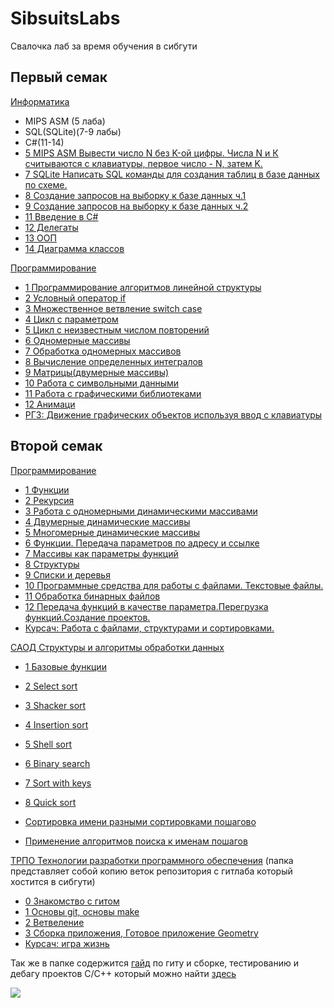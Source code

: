 # SibsuitsLabs

Свалочка лаб за время обучения в сибгути

## Первый семак
[Информатика](https://github.com/cppshizoidS/SibsuitsLabs/tree/main/1_semestr/Informatica) 
- MIPS ASM (5 лаба)
- SQL(SQLite)(7-9 лабы)
- C#(11-14)
- [5 MIPS ASM Вывести число N без K-ой цифры. Числа N и К считываются с клавиатуры, первое число - N, затем K.](https://github.com/cppshizoidS/SibsuitsLabs/tree/main/1_semestr/Informatica/5theme)
- [7 SQLite Написать SQL команды для создания таблиц в базе данных по схеме.](https://github.com/cppshizoidS/SibsuitsLabs/blob/main/1_semestr/Informatica/7theme/task.sql)
- [8 Создание запросов на выборку к базе данных ч.1](https://github.com/cppshizoidS/SibsuitsLabs/tree/main/1_semestr/Informatica/8theme)
- [9 Создание запросов на выборку к базе данных ч.2](https://github.com/cppshizoidS/SibsuitsLabs/tree/main/1_semestr/Informatica/9theme)
- [11 Введение в C#](https://github.com/cppshizoidS/SibsuitsLabs/blob/main/1_semestr/Informatica/11theme)
- [12 Делегаты](https://github.com/cppshizoidS/SibsuitsLabs/blob/main/1_semestr/Informatica/12theme)
- [13 ООП](https://github.com/cppshizoidS/SibsuitsLabs/blob/main/1_semestr/Informatica/13theme)
- [14 Диаграмма классов](https://github.com/cppshizoidS/SibsuitsLabs/tree/main/1_semestr/Informatica/14theme)


[Программирование](https://github.com/cppshizoidS/SibsuitsLabs/tree/main/1_semestr/Programming)
- [1 Программирование алгоритмов линейной структуры](https://github.com/cppshizoidS/SibsuitsLabs/tree/main/1_semestr/Programming/1_lab)
- [2 Условный оператор if](https://github.com/cppshizoidS/SibsuitsLabs/tree/main/1_semestr/Programming/2_lab)
- [3 Множественное ветвление switch case](https://github.com/cppshizoidS/SibsuitsLabs/tree/main/1_semestr/Programming/3_lab)
- [4 Цикл с параметром](https://github.com/cppshizoidS/SibsuitsLabs/tree/main/1_semestr/Programming/4_lab)
- [5 Цикл с неизвестным числом повторений](https://github.com/cppshizoidS/SibsuitsLabs/tree/main/1_semestr/Programming/5_lab)
- [6 Одномерные массивы](https://github.com/cppshizoidS/SibsuitsLabs/tree/main/1_semestr/Programming/6_lab)
- [7 Обработка одномерных массивов](https://github.com/cppshizoidS/SibsuitsLabs/tree/main/1_semestr/Programming/7_lab)
- [8 Вычисление определенных интегралов](https://github.com/cppshizoidS/SibsuitsLabs/tree/main/1_semestr/Programming/8_lab)
- [9 Матрицы(двумерные массивы)](https://github.com/cppshizoidS/SibsuitsLabs/tree/main/1_semestr/Programming/9_lab)
- [10 Работа с символьными данными](https://github.com/cppshizoidS/SibsuitsLabs/tree/main/1_semestr/Programming/10_lab)
- [11 Работа с графическими библиотеками](https://github.com/cppshizoidS/SibsuitsLabs/tree/main/1_semestr/Programming/11_lab)
- [12 Анимаци](https://github.com/cppshizoidS/SibsuitsLabs/tree/main/1_semestr/Programming/12_lab)
- [РГЗ: Движение графических объектов используя ввод с клавиатуры](https://github.com/cppshizoidS/SibsuitsLabs/tree/main/1_semestr/Programming/kontr)

## Второй семак

[Программирование](https://github.com/cppshizoidS/SibsuitsLabs/tree/main/2semester/Programming)
- [1 Функции](https://github.com/cppshizoidS/SibsuitsLabs/tree/main/2semester/Programming/1_lab)
- [2 Рекурсия](https://github.com/cppshizoidS/SibsuitsLabs/tree/main/2semester/Programming/2_lab)
- [3 Работа с одномерными динамическими массивами](https://github.com/cppshizoidS/SibsuitsLabs/tree/main/2semester/Programming/3_lab)
- [4 Двумерные динамические массивы](https://github.com/cppshizoidS/SibsuitsLabs/tree/main/2semester/Programming/4_lab)
- [5 Многомерные динамические массивы](https://github.com/cppshizoidS/SibsuitsLabs/tree/main/2semester/Programming/5_lab)
- [6 Функции. Передача параметров по адресу и ссылке](https://github.com/cppshizoidS/SibsuitsLabs/tree/main/2semester/Programming/6_lab)
- [7 Массивы как параметры функций](https://github.com/cppshizoidS/SibsuitsLabs/tree/main/2semester/Programming/7_lab)
- [8 Структуры](https://github.com/cppshizoidS/SibsuitsLabs/tree/main/2semester/Programming/8_lab)
- [9 Cписки и деревья](https://github.com/cppshizoidS/SibsuitsLabs/tree/main/2semester/Programming/9_lab)
- [10 Программные средства для работы с файлами. Текстовые файлы.](https://github.com/cppshizoidS/SibsuitsLabs/tree/main/2semester/Programming/10_lab)
- [11 Обработка бинарных файлов](https://github.com/cppshizoidS/SibsuitsLabs/tree/main/2semester/Programming/11_lab)
- [12 Передача функций в качестве параметра.Перегрузка функций.Создание проектов.](https://github.com/cppshizoidS/SibsuitsLabs/tree/main/2semester/Programming/12_lab)
- [Курсач: Работа с файлами, структурами и сортировками.](https://github.com/cppshizoidS/SibsuitsLabs/tree/main/2semester/Programming/Course_work)

[САОД Структуры и алгоритмы обработки данных ](https://github.com/cppshizoidS/SibsuitsLabs/tree/main/2semester/SAOD)
- [1 Базовые функции](https://github.com/cppshizoidS/SibsuitsLabs/tree/main/2semester/SAOD/1_lab)
- [2 Select sort](https://github.com/cppshizoidS/SibsuitsLabs/tree/main/2semester/SAOD/2_lab)
- [3 Shacker sort](https://github.com/cppshizoidS/SibsuitsLabs/tree/main/2semester/SAOD/3_lab)
- [4 Insertion sort](https://github.com/cppshizoidS/SibsuitsLabs/tree/main/2semester/SAOD/4_lab)
- [5 Shell sort](https://github.com/cppshizoidS/SibsuitsLabs/tree/main/2semester/SAOD/5_lab)
- [6 Binary search](https://github.com/cppshizoidS/SibsuitsLabs/tree/main/2semester/SAOD/6_lab)
- [7 Sort with keys](https://github.com/cppshizoidS/SibsuitsLabs/tree/main/2semester/SAOD/7_lab)
- [8 Quick sort](https://github.com/cppshizoidS/SibsuitsLabs/tree/main/2semester/SAOD/8_lab)

- [Сортировка имени разными сортировками пошагово](https://github.com/cppshizoidS/SibsuitsLabs/blob/main/2semester/SAOD/name_sort/main.py)
- [Применение алгоритмов поиска к именам пошагов](https://github.com/cppshizoidS/SibsuitsLabs/blob/main/2semester/SAOD/name_searchs/main.py)


[ТРПО Технологии разработки программного обеспечения](https://github.com/cppshizoidS/SibsuitsLabs/tree/main/2semester/TRPO) (папка представляет собой копию веток репозитория с гитлаба который хостится в сибгути)
- [0 Знакомство с гитом](https://github.com/cppshizoidS/SibsuitsLabs/blob/main/2semester/TRPO/lab_0)
- [1 Основы git, основы make](https://github.com/cppshizoidS/SibsuitsLabs/tree/main/2semester/TRPO/lab_1)
- [2 Ветвеление](https://github.com/cppshizoidS/SibsuitsLabs/tree/main/2semester/TRPO/lab_2)
- [3 Сборка приложения, Готовое приложение Geometry](https://github.com/cppshizoidS/SibsuitsLabs/tree/main/2semester/TRPO/geometry)
- [Курсач: игра жизнь](https://github.com/cppshizoidS/SibsuitsLabs/tree/main/2semester/TRPO/GameOfLife)
  
Так же в папке содержится [гайд](https://github.com/cppshizoidS/SibsuitsLabs/tree/main/2semester/TRPO) по гиту и сборке, тестированию и дебагу проектов C/C++ который можно найти [здесь](https://cppshizoids.github.io/TRPO/index.html)

  ![](https://tokei.rs/b1/github/cppshizoidS/SibsuitsLabs?category=code)
